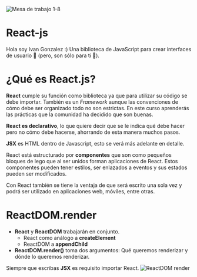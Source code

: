 ![Mesa de trabajo 1-8](https://user-images.githubusercontent.com/60527338/123014682-9e95fd00-d37b-11eb-968d-f6cdd0b2557d.png)
# React-js 
Hola soy Ivan Gonzalez :) Una biblioteca de JavaScript para crear interfaces de usuario 🚀 (pero, son sólo para ti 🤫).

# ¿Qué es React.js? 
**React** cumple su función como biblioteca ya que para utilizar su código se debe importar. También es un *Framework* aunque las convenciones de cómo debe ser organizado todo no son estrictas.
En este curso aprenderás las prácticas que la comunidad ha decidido que son buenas.

**React es declarativo**, lo que quiere decir que se le indica qué debe hacer pero no cómo debe hacerse, ahorrando de esta manera muchos pasos.

**JSX** es HTML dentro de Javascript, esto se verá más adelante en detalle.

React está estructurado por **componentes** que son como pequeños bloques de lego que al ser unidos forman aplicaciones de React. Estos componentes pueden tener estilos, ser enlazados a eventos y sus estados pueden ser modificados.

Con React también se tiene la ventaja de que será escrito una sola vez y podrá ser utilizado en aplicaciones web, móviles, entre otras.

# ReactDOM.render 
* **React** y **ReactDOM** trabajarán en conjunto.
  * React como análogo a **createElement**
  * ReactDOM a **appendChild**
* **ReactDOM.render()** toma dos argumentos: Qué queremos renderizar y dónde lo queremos renderizar.

Siempre que escribas **JSX** es requisito importar React.
![ReactDOM render](https://user-images.githubusercontent.com/60527338/123010298-30e5d300-d373-11eb-9527-534005b7c595.jpg)

